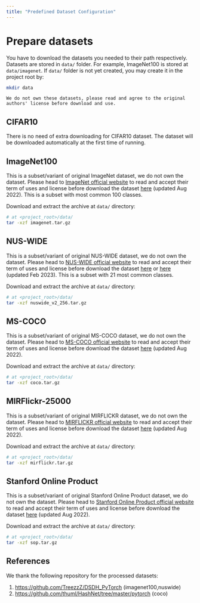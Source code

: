 ```yaml
---
title: "Predefined Dataset Configuration"
---
```



# Prepare datasets
You have to download the datasets you needed to their path respectively. Datasets are stored in `data/` folder. For example, ImageNet100 is stored at `data/imagenet`. If `data/` folder is not yet created, you may create it in the project root by: 
```bash
mkdir data
```
```{warning}
We do not own these datasets, please read and agree to the original authors' license before download and use.
```
## CIFAR10
There is no need of extra downloading for CIFAR10 dataset. 
The dataset will be downloaded automatically at the first time of running.

## ImageNet100
This is a subset/variant of original ImageNet dataset, we do not own the dataset. 
Please head to [ImageNet official website](https://www.image-net.org/)
to read and accept their term of uses and license before download the dataset 
[here](https://entuedu-my.sharepoint.com/:f:/g/personal/jiuntian001_e_ntu_edu_sg/EuuKVcqoIgZPtWsKpC5BmnwB90sJUFhPZGBxrXvglgmxEw) (updated Aug 2022). This is a subset with most common 100 classes.

Download and extract the archive at `data/` directory:
```bash
# at <project_root>/data/
tar -xzf imagenet.tar.gz
```
 
## NUS-WIDE
This is a subset/variant of original NUS-WIDE dataset, we do not own the dataset. 
Please head to [NUS-WIDE official website](https://lms.comp.nus.edu.sg/wp-content/uploads/2019/research/nuswide/NUS-WIDE.html)
to read and accept their term of uses and license before download the dataset 
[here](https://entuedu-my.sharepoint.com/:f:/g/personal/jiuntian001_e_ntu_edu_sg/EuuKVcqoIgZPtWsKpC5BmnwB90sJUFhPZGBxrXvglgmxEw) or [here](https://www.kaggle.com/datasets/xinleili/nuswide) (updated Feb 2023). This is a subset with 21 most common classes.

Download and extract the archive at `data/` directory:
```bash
# at <project_root>/data/
tar -xzf nuswide_v2_256.tar.gz
```

## MS-COCO
This is a subset/variant of original MS-COCO dataset, we do not own the dataset. 
Please head to [MS-COCO official website](https://cocodataset.org/#termsofuse)
to read and accept their term of uses and license before download the dataset 
[here](https://entuedu-my.sharepoint.com/:f:/g/personal/jiuntian001_e_ntu_edu_sg/EuuKVcqoIgZPtWsKpC5BmnwB90sJUFhPZGBxrXvglgmxEw) (updated Aug 2022).

Download and extract the archive at `data/` directory:
```bash
# at <project_root>/data/
tar -xzf coco.tar.gz
```

## MIRFlickr-25000
This is a subset/variant of original MIRFLICKR dataset, we do not own the dataset. 
Please head to [MIRFLICKR official website](https://press.liacs.nl/mirflickr/)
to read and accept their term of uses and license before download the dataset 
[here](https://entuedu-my.sharepoint.com/:f:/g/personal/jiuntian001_e_ntu_edu_sg/EuuKVcqoIgZPtWsKpC5BmnwB90sJUFhPZGBxrXvglgmxEw) (updated Aug 2022).

Download and extract the archive at `data/` directory:
```bash
# at <project_root>/data/
tar -xzf mirflickr.tar.gz
```

## Stanford Online Product
This is a subset/variant of original Stanford Online Product dataset, we do not own the dataset. 
Please head to [Stanford Online Product official website](https://cvgl.stanford.edu/projects/lifted_struct/)
to read and accept their term of uses and license before download the dataset 
[here](https://entuedu-my.sharepoint.com/:f:/g/personal/jiuntian001_e_ntu_edu_sg/EuuKVcqoIgZPtWsKpC5BmnwB90sJUFhPZGBxrXvglgmxEw) (updated Aug 2022).

Download and extract the archive at `data/` directory:
```bash
# at <project_root>/data/
tar -xzf sop.tar.gz
```



## References
We thank the following repository for the processed datasets:
1. https://github.com/TreezzZ/DSDH_PyTorch (imagenet100,nuswide)
2. https://github.com/thuml/HashNet/tree/master/pytorch (coco)
